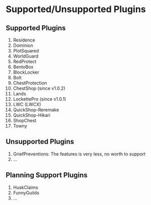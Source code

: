 # Supported/Unsupported Plugins

## Supported Plugins

1. Residence
2. Dominion
3. PlotSquared
4. WorldGuard
5. RedProtect
6. BentoBox
7. BlockLocker
8. Bolt
9. ChestProtection
10. ChestShop (since v1.0.2)
11. Lands
12. LockettePro (since v1.0.1)
13. LWC (LWCX)
14. QuickShop-Reremake
15. QuickShop-Hikari
16. ShopChest
17. Towny

## Unsupported Plugins

1. GriefPreventions: The features is very less, no worth to support
2. ...

## Planning Support Plugins

1. HuskClaims
2. FunnyGuilds
3. ...
